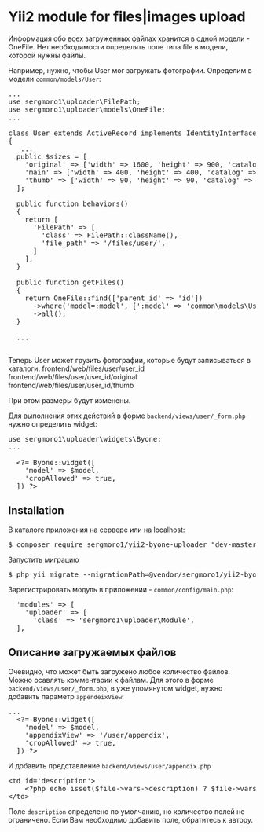 <h1>Yii2 module for files|images upload</h1>
Информация обо всех загруженных файлах хранится в одной модели - OneFile.
Нет необходимости определять поле типа file в модели, которой нужны файлы.

Например, нужно, чтобы User мог загружать фотографии. 
Определим в модели <code>common/models/User</code>:

<pre>
...
use sergmoro1\uploader\FilePath;
use sergmoro1\uploader\models\OneFile;
...

class User extends ActiveRecord implements IdentityInterface
{
   ...
  public $sizes = [
    'original' =&gt; ['width' =&gt; 1600, 'height' =&gt; 900, 'catalog' =&gt; 'original'],
    'main' =&gt; ['width' =&gt; 400, 'height' =&gt; 400, 'catalog' =&gt; ''],
    'thumb' =&gt; ['width' =&gt; 90, 'height' =&gt; 90, 'catalog' =&gt; 'thumb'],
  ];

  public function behaviors()
  {
    return [
      'FilePath' =&gt; [
        'class' =&gt; FilePath::className(),
        'file_path' =&gt; '/files/user/',
      ]
    ];
  }

  public function getFiles()
  {
    return OneFile::find(['parent_id' =&gt; 'id'])
      -&gt;where('model=:model', [':model' =&gt; 'common\models\User'])
      -&gt;all();
  }

  ...

</pre>

Теперь User может грузить фотографии, которые будут записываться в каталоги: 
  frontend/web/files/user/user_id
  frontend/web/files/user/user_id/original
  frontend/web/files/user/user_id/thumb
  
При этом размеры будут изменены.

Для выполнения этих действий в форме <code>backend/views/user/_form.php</code> нужно определить widget:

<pre>
use sergmoro1\uploader\widgets\Byone;
...

  &lt;?= Byone::widget([
    'model' =&gt; $model,
    'cropAllowed' =&gt; true,
  ]) ?&gt;
</pre>

<h2>Installation</h2>

В каталоге приложения на сервере или на localhost:

<pre>
$ composer require sergmoro1/yii2-byone-uploader "dev-master"
</pre>

Запустить миграцию
<pre>
$ php yii migrate --migrationPath=@vendor/sergmoro1/yii2-byone-uploader/migrations
</pre>

Зарегистрировать модуль в приложении - <code>common/config/main.php</code>:
<pre>
  'modules' =&gt; [
    'uploader' =&gt; [
      'class' =&gt; 'sergmoro1\uploader\Module',
  ],
</pre>

<h2>Описание загружаемых файлов</h2>

Очевидно, что может быть загружено любое количество файлов.
Можно осавлять комментарии к файлам. Для этого в форме <code>backend/views/user/_form.php</code>,
в уже упомянутом widget, нужно добавить параметр <code>appendeixView</code>:

<pre>
...
  &lt;?= Byone::widget([
    'model' =&gt; $model,
    'appendixView' =&gt; '/user/appendix',
    'cropAllowed' =&gt; true,
  ]) ?&gt;
</pre>

И добавить представление <code>backend/views/user/appendix.php</code>

<pre>
&lt;td id='description'&gt;
	&lt;?php echo isset($file-&gt;vars-&gt;description) ? $file-&gt;vars-&gt;description : ''; ?&gt;
&lt;/td&gt;
</pre>

Поле <code>description</code> определено по умолчанию, но количество полей не ограничено.
Если Вам необходимо добавить поле, обратитесь к автору.

